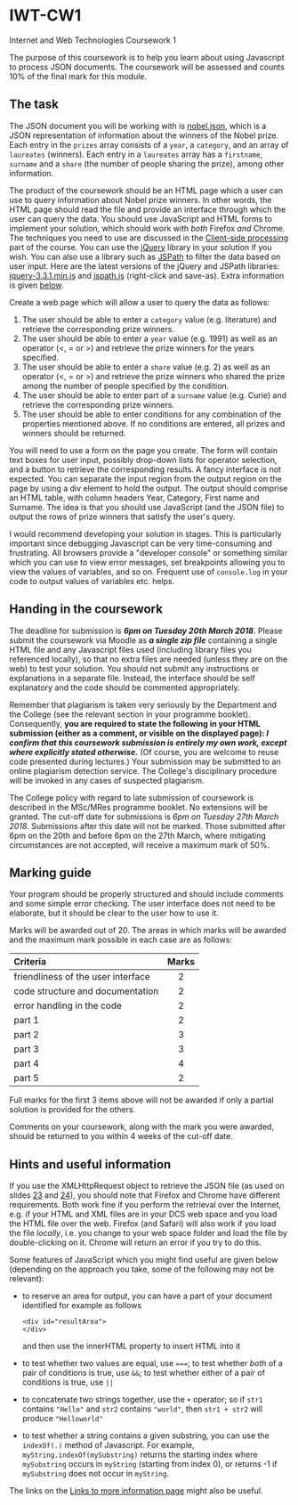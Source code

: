 # IWT-CW1
Internet and Web Technologies Coursework 1

The purpose of this coursework is to help you learn about using Javascript to process JSON documents. The coursework will be assessed and counts 10% of the final mark for this module.

## The task

The JSON document you will be working with is [nobel.json](http://www.dcs.bbk.ac.uk/~ptw/teaching/IWT/coursework/nobel.json), which is a JSON representation of information about the winners of the Nobel prize. Each entry in the `prizes` array consists of a `year`, a `category`, and an array of `laureates` (winners). Each entry in a `laureates` array has a `firstname`, `surname` and a `share` (the number of people sharing the prize), among other information.

The product of the coursework should be an HTML page which a user can use to query information about Nobel prize winners. In other words, the HTML page should read the file and provide an interface through which the user can query the data. You should use JavaScript and HTML forms to implement your solution, which should work with _both_ Firefox _and_ Chrome. The techniques you need to use are discussed in the [Client-side processing](http://www.dcs.bbk.ac.uk/~ptw/teaching/IWT/client/client.html) part of the course. You can use the [jQuery](http://jquery.com/) library in your solution if you wish. You can also use a library such as [JSPath](https://github.com/dfilatov/jspath) to filter the data based on user input. Here are the latest versions of the jQuery and JSPath libraries: <a href="http://www.dcs.bbk.ac.uk/~ptw/teaching/IWT/coursework/jquery-3.3.1.min.js">jquery-3.3.1.min.js</a> and <a href="http://www.dcs.bbk.ac.uk/~ptw/teaching/IWT/coursework/jspath.js">jspath.js</a> (right-click and save-as). Extra information is given <a href="#hints">below</a>.

Create a web page which will allow a user to query the data as follows:

1. The user should be able to enter a `category` value (e.g. literature) and retrieve the corresponding prize winners.
2. The user should be able to enter a `year` value (e.g. 1991) as well as an operator (<, = or >) and retrieve the prize winners for the years specified.
3. The user should be able to enter a `share` value (e.g. 2) as well as an operator (<, = or >) and retrieve the prize winners who shared the prize among the number of people specified by the condition.
4. The user should be able to enter part of a `surname` value (e.g. Curie) and retrieve the corresponding prize winners.
5. The user should be able to enter conditions for any combination of the properties mentioned above. If no conditions are entered, all prizes and winners should be returned.

You will need to use a form on the page you create. The form will contain text boxes for user input, possibly drop-down lists for operator selection, and a button to retrieve the corresponding results. A fancy interface is not expected. You can separate the input region from the output region on the page by using a div element to hold the output. The output should comprise an HTML table, with column headers Year, Category, First name and Surname. The idea is that you should use JavaScript (and the JSON file) to output the rows of prize winners that satisfy the user's query.

I would recommend developing your solution in stages. This is particularly important since debugging Javascript can be very time-consuming and frustrating. All browsers provide a "developer console" or something similar which you can use to view error messages, set breakpoints allowing you to view the values of variables, and so on. Frequent use of `console.log` in your code to output values of variables etc. helps.

## Handing in the coursework

The deadline for submission is _**6pm on Tuesday 20th March 2018**_. Please submit the coursework via Moodle as _**a single zip file**_ containing a single HTML file and any Javascript files used (including library files you referenced locally), so that no extra files are needed (unless they are on the web) to test your solution. You should not submit any instructions or explanations in a separate file. Instead, the interface should be self explanatory and the code should be commented appropriately.

Remember that plagiarism is taken very seriously by the Department and the College (see the relevant section in your programme booklet). Consequently, **you are required to state the following in your HTML submission (either as a comment, or visible on the displayed page): _I confirm that this coursework submission is entirely my own work, except where explicitly stated otherwise._** (Of course, you are welcome to reuse code presented during lectures.) Your submission may be submitted to an online plagiarism detection service. The College's disciplinary procedure will be invoked in any cases of suspected plagiarism.

The College policy with regard to late submission of coursework is described in the MSc/MRes programme booklet. No extensions will be granted. The cut-off date for submissions is _6pm on Tuesday 27th March 2018_. Submissions after this date will not be marked. Those submitted after 6pm on the 20th and before 6pm on the 27th March, where mitigating circumstances are not accepted, will receive a maximum mark of 50%.

## Marking guide

Your program should be properly structured and should include comments and some simple error checking. The user interface does not need to be elaborate, but it should be clear to the user how to use it.

Marks will be awarded out of 20. The areas in which marks will be awarded and the maximum mark possible in each case are as follows:

| Criteria                           | Marks |
|:-----------------------------------|:-----:|
| friendliness of the user interface |   2   |
| code structure and documentation   |   2   |
| error handling in the code         |   2   |
| part 1                             |   2   |
| part 2                             |   3   |
| part 3                             |   3   |
| part 4                             |   4   |
| part 5                             |   2   |

Full marks for the first 3 items above will not be awarded if only a partial solution is provided for the others.

Comments on your coursework, along with the mark you were awarded, should be returned to you within 4 weeks of the cut-off date.

<a id ="hints"></a>
## Hints and useful information

If you use the XMLHttpRequest object to retrieve the JSON file (as used on slides <a href="http://www.dcs.bbk.ac.uk/~ptw/teaching/IWT/client/client.html#(23)">23</a> and <a href="http://www.dcs.bbk.ac.uk/~ptw/teaching/IWT/client/client.html#(24)">24</a>), you should note that Firefox and Chrome have different requirements. Both work fine if you perform the retrieval over the Internet, e.g. if your HTML and XML files are in your DCS web space and you load the HTML file over the web. Firefox (and Safari) will also work if you load the file _locally_, i.e. you change to your web space folder and load the file by double-clicking on it. Chrome will return an error if you try to do this.

Some features of JavaScript which you might find useful are given below (depending on the approach you take, some of the following may not be relevant):

* to reserve an area for output, you can have a part of your document identified for example as follows
    ```
    <div id="resultArea">
    </div>
    ```

    and then use the innerHTML property to insert HTML into it

* to test whether two values are equal, use `===`; to test whether _both_ of a pair of conditions is true, use `&&`; to test whether either of a pair of conditions is true, use `||`

* to concatenate two strings together, use the `+` operator; so if `str1` contains `"Hello"` and `str2` contains `"world"`, then `str1 + str2` will produce `"Helloworld"`

* to test whether a string contains a given substring, you can use the `indexOf(.)` method of Javascript. For example, `myString.indexOf(mySubstring)` returns the starting index where `mySubstring` occurs in `myString` (starting from index 0), or returns -1 if `mySubstring` does not occur in `myString`.

The links on the <a href="http://www.dcs.bbk.ac.uk/~ptw/teaching/IWT/client/client.html#(34)">Links to more information page</a> might also be useful.
